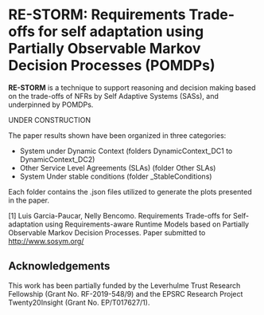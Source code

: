 # RE-STORM: **Re**quirement**s** Trade-offs for self adaptation using Partially **O**bse**r**vable **M**arkov Decision Processes (POMDPs)

**RE-STORM** is a technique to support reasoning and decision making based on the trade-offs of NFRs by Self Adaptive Systems (SASs), and underpinned by POMDPs.

UNDER CONSTRUCTION

The paper results shown have been organized in three categories:

* System under Dynamic Context (folders DynamicContext_DC1 to DynamicContext_DC2)
* Other Service Level Agreements (SLAs) (folder Other SLAs)
* System Under stable conditions (folder _StableConditions)

Each folder contains the .json files utilized to generate the plots presented in the paper. 


[1] Luis Garcia-Paucar, Nelly Bencomo. Requirements Trade-offs for Self-adaptation using Requirements-aware Runtime Models based on Partially Observable Markov Decision Processes. Paper submitted to http://www.sosym.org/ 

## Acknowledgements 

This work has been partially funded by the Leverhulme Trust Research Fellowship (Grant No. RF-2019-548/9) and the EPSRC
Research Project Twenty20Insight (Grant No. EP/T017627/1).
